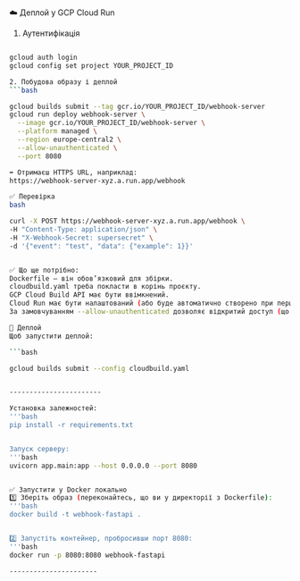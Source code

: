☁️ Деплой у GCP Cloud Run
1. Аутентифікація
```bash

gcloud auth login
gcloud config set project YOUR_PROJECT_ID

2. Побудова образу і деплой
```bash

gcloud builds submit --tag gcr.io/YOUR_PROJECT_ID/webhook-server
gcloud run deploy webhook-server \
  --image gcr.io/YOUR_PROJECT_ID/webhook-server \
  --platform managed \
  --region europe-central2 \
  --allow-unauthenticated \
  --port 8080

➡️ Отримаєш HTTPS URL, наприклад:
https://webhook-server-xyz.a.run.app/webhook

✅ Перевірка
bash

curl -X POST https://webhook-server-xyz.a.run.app/webhook \
-H "Content-Type: application/json" \
-H "X-Webhook-Secret: supersecret" \
-d '{"event": "test", "data": {"example": 1}}'


✅ Що ще потрібно:
Dockerfile — він обов’язковий для збірки.
cloudbuild.yaml треба покласти в корінь проєкту.
GCP Cloud Build API має бути ввімкнений.
Cloud Run має бути налаштований (або буде автоматично створено при першому деплої).
За замовчуванням --allow-unauthenticated дозволяє відкритий доступ (що зручно для вебхуків).

🚀 Деплой
Щоб запустити деплой:

```bash

gcloud builds submit --config cloudbuild.yaml


-----------------------

Установка залежностей:
'''bash
pip install -r requirements.txt


Запуск серверу:
'''bash
uvicorn app.main:app --host 0.0.0.0 --port 8080


✅ Запустити у Docker локально
1️⃣ Зберіть образ (переконайтесь, що ви у директорії з Dockerfile):
'''bash
docker build -t webhook-fastapi .


2️⃣ Запустіть контейнер, пробросивши порт 8080:
'''bash
docker run -p 8080:8080 webhook-fastapi

----------------------